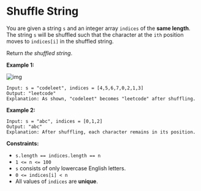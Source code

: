 # Shuffle String

You are given a string `s` and an integer array `indices` of the **same length**. The string `s` will be shuffled such that the character at the `ith` position moves to `indices[i]` in the shuffled string.

Return *the shuffled string*.

**Example 1:**

![img](https://assets.leetcode.com/uploads/2020/07/09/q1.jpg)

```
Input: s = "codeleet", indices = [4,5,6,7,0,2,1,3]
Output: "leetcode"
Explanation: As shown, "codeleet" becomes "leetcode" after shuffling.
```

**Example 2:**

```
Input: s = "abc", indices = [0,1,2]
Output: "abc"
Explanation: After shuffling, each character remains in its position.
```

**Constraints:**

- `s.length == indices.length == n`
- `1 <= n <= 100`
- `s` consists of only lowercase English letters.
- `0 <= indices[i] < n`
- All values of `indices` are **unique**.